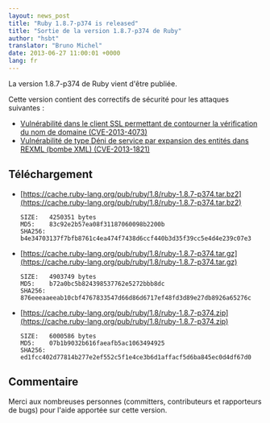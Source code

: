 ```yaml
---
layout: news_post
title: "Ruby 1.8.7-p374 is released"
title: "Sortie de la version 1.8.7-p374 de Ruby"
author: "hsbt"
translator: "Bruno Michel"
date: 2013-06-27 11:00:01 +0000
lang: fr
---
```


La version 1.8.7-p374 de Ruby vient d'être publiée.

Cette version contient des correctifs de sécurité pour les attaques suivantes :

 * [Vulnérabilité dans le client SSL permettant de contourner la vérification du nom de domaine
   (CVE-2013-4073)](/fr/news/2013/06/27/hostname-check-bypassing-vulnerability-in-openssl-client-cve-2013-4073/)
 * [Vulnérabilité de type Déni de service par expansion des entités dans REXML (bombe XML)
   (CVE-2013-1821)](/fr/news/2013/02/23/vulnrabilit-de-type-dni-de-service-par-expansion-des-entits-dans-rexml-bombe-xml/)

## Téléchargement

* [https://cache.ruby-lang.org/pub/ruby/1.8/ruby-1.8.7-p374.tar.bz2](https://cache.ruby-lang.org/pub/ruby/1.8/ruby-1.8.7-p374.tar.bz2)

      SIZE:   4250351 bytes
      MD5:    83c92e2b57ea08f31187060098b2200b
      SHA256: b4e34703137f7bfb8761c4ea474f7438d6ccf440b3d35f39cc5e4d4e239c07e3

* [https://cache.ruby-lang.org/pub/ruby/1.8/ruby-1.8.7-p374.tar.gz](https://cache.ruby-lang.org/pub/ruby/1.8/ruby-1.8.7-p374.tar.gz)

      SIZE:   4903749 bytes
      MD5:    b72a0bc5b824398537762e5272bbb8dc
      SHA256: 876eeeaaeeab10cbf4767833547d66d86d6717ef48fd3d89e27db8926a65276c

* [https://cache.ruby-lang.org/pub/ruby/1.8/ruby-1.8.7-p374.zip](https://cache.ruby-lang.org/pub/ruby/1.8/ruby-1.8.7-p374.zip)

      SIZE:   6000586 bytes
      MD5:    07b1b9032b616faeafb5ac1063494925
      SHA256: ed1fcc402d77814b277e2ef552c5f1e4ce3b6d1affacf5d6ba845ec0d4df67d0

## Commentaire

Merci aux nombreuses personnes (committers, contributeurs et rapporteurs de
bugs) pour l'aide apportée sur cette version.
